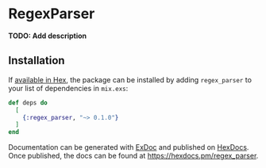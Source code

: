 # RegexParser

**TODO: Add description**

## Installation

If [available in Hex](https://hex.pm/docs/publish), the package can be installed
by adding `regex_parser` to your list of dependencies in `mix.exs`:

```elixir
def deps do
  [
    {:regex_parser, "~> 0.1.0"}
  ]
end
```

Documentation can be generated with [ExDoc](https://github.com/elixir-lang/ex_doc)
and published on [HexDocs](https://hexdocs.pm). Once published, the docs can
be found at <https://hexdocs.pm/regex_parser>.

